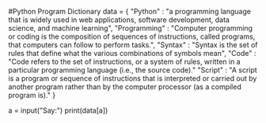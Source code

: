 #Python Program Dictionary
data = {
"Python" : "a programming language that is widely used in web applications, software development, data science, and machine learning",
"Programming" : "Computer programming or coding is the composition of sequences of instructions, called programs, that computers can follow to perform tasks.",
"Syntax" : "Syntax is the set of rules that define what the various combinations of symbols mean",
"Code" : "Code refers to the set of instructions, or a system of rules, written in a particular programming language (i.e., the source code)."
"Script" : "A script is a program or sequence of instructions that is interpreted or carried out by another program rather than by the computer processor (as a compiled program is)."
 }

a = input("Say:")
print(data[a])
